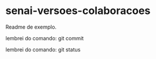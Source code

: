 # senai-versoes-colaboracoes 

Readme de exemplo.


lembrei do comando: git commit

lembrei do comando: git status
